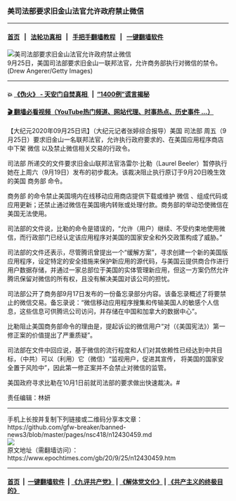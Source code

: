 ### 美司法部要求旧金山法官允许政府禁止微信
------------------------

#### [首页](https://github.com/gfw-breaker/banned-news3/blob/master/README.md) &nbsp;&nbsp;|&nbsp;&nbsp; [法轮功真相](https://github.com/begood0513/basic/blob/master/README.md)  &nbsp;&nbsp;|&nbsp;&nbsp; [手把手翻墙教程](https://github.com/gfw-breaker/guides/wiki)  &nbsp;&nbsp;|&nbsp;&nbsp; [一键翻墙软件](https://github.com/gfw-breaker/nogfw/blob/master/README.md)  



<div><img alt="美司法部要求旧金山法官允许政府禁止微信" class="attachment-djy_600_400 size-djy_600_400 wp-post-image" src="https://i.epochtimes.com/assets/uploads/2020/08/GettyImages-1227952669-600x400-2.jpg"/>
<div class="caption">
 9月25日，美国司法部要求旧金山一联邦法官，允许商务部执行对微信的禁令。(Drew Angerer/Getty Images)
</div></div><hr/>

#### 💥 [《伪火》 - 天安门自焚真相 ](http://158.247.195.190:10000/videos/blog/weihuo.html)&nbsp; |&nbsp; [“1400例”谎言揭秘  ](http://158.247.195.190:10000/videos/blog/jiexi1400.html)

#### [ 🎬  翻墙必看视频（YouTube热门频道、网站代理、时事热点、历史事件 ...）](https://github.com/gfw-breaker/links/blob/master/banned.md)

<div><p>
 【大纪元2020年09月25日讯】（大纪元记者张婷综合报导）美国
 <ok href="https://www.epochtimes.com/gb/tag/%E5%8F%B8%E6%B3%95%E9%83%A8.html">
  司法部
 </ok>
 周五（9月25日）要求旧金山一名联邦法官，允许执行政府要求的、在美国应用程序商店中下架
 <ok href="https://www.epochtimes.com/gb/tag/%E5%BE%AE%E4%BF%A1.html">
  微信
 </ok>
 以及禁止微信相关交易的行政令。
</p>
<p>
 <ok href="https://www.epochtimes.com/gb/tag/%E5%8F%B8%E6%B3%95%E9%83%A8.html">
  司法部
 </ok>
 所递交的文件要求旧金山联邦法官洛雷尔‧比勒（Laurel Beeler）暂停执行她在上周六（9月19日）发布的初步裁决。该裁决阻止执行原订于9月20日晚生效的美国
 <ok href="https://www.epochtimes.com/gb/tag/%E5%95%86%E5%8A%A1%E9%83%A8.html">
  商务部
 </ok>
 命令。
</p>
<p>
 <ok href="https://www.epochtimes.com/gb/tag/%E5%95%86%E5%8A%A1%E9%83%A8.html">
  商务部
 </ok>
 的命令禁止美国境内在线移动应用商店提供下载或维护
 <ok href="https://www.epochtimes.com/gb/tag/%E5%BE%AE%E4%BF%A1.html">
  微信
 </ok>
 、组成代码或应用更新；还禁止通过微信在美国境内转账或处理付款。商务部的举动恐使微信在美国无法使用。
</p>
<p>
 司法部的文件说，比勒的命令是错误的，“允许（用户）继续、不受约束地使用微信，而行政部门已经认定该应用程序对美国的国家安全和外交政策构成了威胁。”
</p>
<p>
 司法部的文件还表示，尽管腾讯曾提出一个“缓解方案”，寻求创建一个新的美国版应用程序，设定特定的安全措施来保护新应用的源代码，与美国云提供商合作进行用户数据存储，并通过一家总部位于美国的实体管理新应用，但这一方案仍然允许腾讯保留对微信的所有权，且没有解决美国对该公司的担忧。
</p>
<p>
 司法部公开了商务部9月17日发布的一份备忘录部分内容。该备忘录概述了将要禁止的微信交易。备忘录说：“微信移动应用程序搜集和传输美国人的敏感个人信息，这些信息可供腾讯公司访问，并存储在中国和加拿大的数据中心”。
</p>
<p>
 比勒阻止美国商务部命令的理由是，提起诉讼的微信用户“对（《美国宪法》）第一修正案的价值提出了严重质疑”。
</p>
<p>
 司法部在文件中回应说，基于微信的流行程度和人们对其依赖性已经达到中共目标，（中共）可以（利用）它（微信）“监视用户，促进其宣传， 将美国的国家安全置于风险中”，因此第一修正案并不会禁止对微信的监管。
</p>
<p>
 美国政府寻求比勒在10月1日前就司法部的要求做出快速裁决。#
</p>
<p>
 责任编辑：林妍
</p>
</div>
<hr/>
手机上长按并复制下列链接或二维码分享本文章：<br/>
https://github.com/gfw-breaker/banned-news3/blob/master/pages/nsc418/n12430459.md <br/>
<a href='https://github.com/gfw-breaker/banned-news3/blob/master/pages/nsc418/n12430459.md'><img src='https://github.com/gfw-breaker/banned-news3/blob/master/pages/nsc418/n12430459.md.png'/></a> <br/>
原文地址（需翻墙访问）：https://www.epochtimes.com/gb/20/9/25/n12430459.htm


------------------------
#### [首页](https://github.com/gfw-breaker/banned-news3/blob/master/README.md) &nbsp;|&nbsp; [一键翻墙软件](https://github.com/gfw-breaker/nogfw/blob/master/README.md) &nbsp;| [《九评共产党》](https://github.com/gfw-breaker/9ping.md/blob/master/README.md#九评之一评共产党是什么) | [《解体党文化》](https://github.com/gfw-breaker/jtdwh.md/blob/master/README.md) | [《共产主义的终极目的》](https://github.com/gfw-breaker/gczydzjmd.md/blob/master/README.md)


<img src='http://gfw-breaker.win/banned-news3/pages/nsc418/n12430459.md' width='0px' height='0px'/>